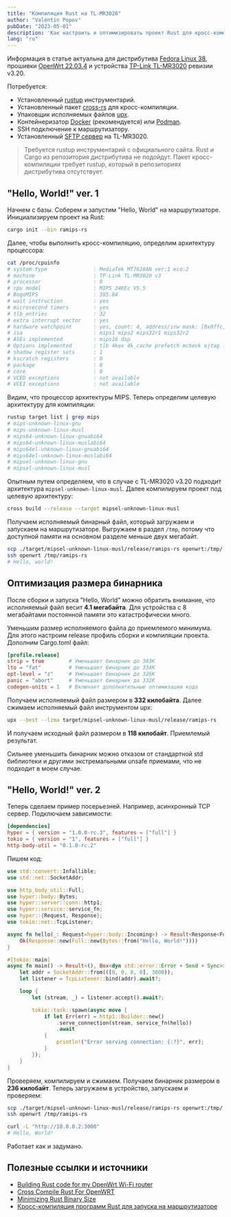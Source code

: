 ```yaml
---
title: "Компиляция Rust на TL-MR3020"
author: "Valentin Popov"
pubDate: "2023-05-01"
description: 'Как настроить и оптимизировать проект Rust для кросс-компиляции на TP-Link TL-MR3020 с использованием Fedora Linux 38 и OpenWrt 22.03.4. Шаг за шагом от базового "Hello, World!" до асинхронного TCP сервера.'
lang: "ru"
---
```


Информация в статье актуальна для дистрибутива [Fedora Linux 38](https://docs.fedoraproject.org/en-US/releases/f38/), прошивки [OpenWrt 22.03.4](https://openwrt.org/releases/22.03/notes-22.03.4) и устройства [TP-Link TL-MR3020](https://www.tp-link.com/en/home-networking/3g-4g-router/tl-mr3020/) ревизии v3.20.

Потребуется:

- Установленный [rustup](https://rustup.rs/) инструментарий.
- Установленный пакет [cross-rs](https://github.com/cross-rs/cross) для кросс-компиляции.
- Упаковщик исполняемых файлов [upx](https://github.com/upx/upx).
- Контейнеризатор [Docker](https://docs.docker.com/engine/install/) (рекомендуется) или [Podman](https://podman.io/getting-started/installation).
- SSH подключение к маршрутизатору.
- Установленный [SFTP сервер](https://openwrt.org/docs/guide-user/services/nas/sftp.server) на TL-MR3020.

> Требуется rustup инструментарий с официального сайта. Rust и Cargo из репозитория дистрибутива не подойдут. Пакет кросс-компиляции требует rustup, который в репозиториях дистрибутива отсутствует.

## "Hello, World!" ver. 1

Начнем с базы. Соберем и запустим "Hello, World" на маршрутизаторе. Инициализируем проект на Rust:

```bash
cargo init --bin ramips-rs
```

Далее, чтобы выполнить кросс-компиляцию, определим архитектуру процессора:

```bash
cat /proc/cpuinfo
# system type               : MediaTek MT7628AN ver:1 eco:2
# machine                   : TP-Link TL-MR3020 v3
# processor                 : 0
# cpu model                 : MIPS 24KEc V5.5
# BogoMIPS                  : 385.84
# wait instruction          : yes
# microsecond timers        : yes
# tlb_entries               : 32
# extra interrupt vector    : yes
# hardware watchpoint       : yes, count: 4, address/irw mask: [0x0ffc, 0x0ffc, 0x0ffb, 0x0ffb]
# isa                       : mips1 mips2 mips32r1 mips32r2
# ASEs implemented          : mips16 dsp
# Options implemented       : tlb 4kex 4k_cache prefetch mcheck ejtag llsc pindexed_dcache userlocal vint perf_cntr_intr_bit perf
# shadow register sets      : 1
# kscratch registers        : 0
# package                   : 0
# core                      : 0
# VCED exceptions           : not available
# VCEI exceptions           : not available
```

Видим, что процессор архитектуры MIPS. Теперь определим целевую архитектуру для компиляции:

```bash
rustup target list | grep mips
# mips-unknown-linux-gnu
# mips-unknown-linux-musl
# mips64-unknown-linux-gnuabi64
# mips64-unknown-linux-muslabi64
# mips64el-unknown-linux-gnuabi64
# mips64el-unknown-linux-muslabi64
# mipsel-unknown-linux-gnu
# mipsel-unknown-linux-musl
```

Опытным путем определяем, что в случае с TL-MR3020 v3.20 подходит архитектура `mipsel-unknown-linux-musl`. Далее компилируем проект под целевую архитектуру:

```bash
cross build --release --target mipsel-unknown-linux-musl
```

Получаем исполняемый бинарный файл, который загружаем и запускаем на маршрутизаторе. Выгружаем в раздел `/tmp`, потому что доступной памяти на основном разделе меньше двух мегабайт.

```bash
scp ./target/mipsel-unknown-linux-musl/release/ramips-rs openwrt:/tmp/
ssh openwrt /tmp/ramips-rs
# Hello, world!
```

## Оптимизация размера бинарника

После сборки и запуска "Hello, World" можно обратить внимание, что исполняемый файл весит **4.1 мегабайта**. Для устройства с 8 мегабайтами постоянной памяти это катастрофически много.

Уменьшим размер исполняемого файла до приемлемого минимума. Для этого настроим release профиль сборки и компиляции проекта. Дополним Cargo.toml файл:

```toml
[profile.release]
strip = true        # Уменьшает бинарник до 383K
lto = "fat"         # Уменьшает бинарник до 334K
opt-level = "z"     # Уменьшает бинарник до 326K
panic = "abort"     # Уменьшает бинарник да 332K
codegen-units = 1   # Включает дополнительные оптимизации кода
```

Получаем исполняемый файл размером в **332 килобайта**. Далее сжимаем исполняемый файл инструментом upx:

```bash
upx --best --lzma target/mipsel-unknown-linux-musl/release/ramips-rs
```

И получаем исходный файл размером в **118 килобайт**. Приемлемый результат.

Сильнее уменьшить бинарник можно отказом от стандартной std библиотеки и другими экстремальными unsafe приемами, что не подходит в моем случае.

## "Hello, World!" ver. 2

Теперь сделаем пример посерьезней. Например, асинхронный TCP сервер. Подключаем зависимости:

```toml
[dependencies]
hyper = { version = "1.0.0-rc.3", features = ["full"] }
tokio = { version = "1", features = ["full"] }
http-body-util = "0.1.0-rc.2"
```

Пишем код:

```rust
use std::convert::Infallible;
use std::net::SocketAddr;

use http_body_util::Full;
use hyper::body::Bytes;
use hyper::server::conn::http1;
use hyper::service::service_fn;
use hyper::{Request, Response};
use tokio::net::TcpListener;

async fn hello(_: Request<hyper::body::Incoming>) -> Result<Response<Full<Bytes>>, Infallible> {
    Ok(Response::new(Full::new(Bytes::from("Hello, World!"))))
}

#[tokio::main]
async fn main() -> Result<(), Box<dyn std::error::Error + Send + Sync>> {
    let addr = SocketAddr::from(([0, 0, 0, 0], 3000));
    let listener = TcpListener::bind(addr).await?;

    loop {
        let (stream, _) = listener.accept().await?;

        tokio::task::spawn(async move {
            if let Err(err) = http1::Builder::new()
                .serve_connection(stream, service_fn(hello))
                .await
            {
                println!("Error serving connection: {:?}", err);
            }
        });
    }
}
```

Проверяем, компилируем и сжимаем. Получаем бинарник размером в **236 килобайт**. Теперь загружаем в устройство, запускаем и проверяем:

```bash
scp ./target/mipsel-unknown-linux-musl/release/ramips-rs openwrt:/tmp/
ssh openwrt /tmp/ramips-rs

curl -L "http://10.0.0.2:3000"
# Hello, World!
```

Работает как и задумано.

## Полезные ссылки и источники

- [Building Rust code for my OpenWrt Wi-Fi router](https://blog.dend.ro/building-rust-for-routers/)
- [Cross Compile Rust For OpenWRT](https://www.kiloleaf.com/posts/cross-compile-rust-for-openwrt/)
- [Minimizing Rust Binary Size](https://github.com/johnthagen/min-sized-rust)
- [Кросс-компиляция программ Rust для запуска на маршрутизаторе](https://dzen.ru/media/nuancesprog.ru/krosskompiliaciia-programm-rust-dlia-zapuska-na-marshrutizatore-5f6457b8bdfa745d402cd1ec)
